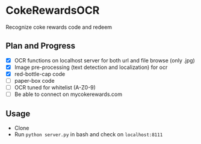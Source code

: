 # CokeRewardsOCR
Recognize coke rewards code and redeem

## Plan and Progress
- [x] OCR functions on localhost server for both url and file browse (only .jpg)
- [x] Image pre-processing (text detection and localization) for ocr
 - [x] red-bottle-cap code
 - [ ] paper-box code
- [ ] OCR tuned for whitelist (A-Z0-9)
- [ ] Be able to connect on mycokerewards.com

## Usage
- Clone 
- Run `python server.py` in bash and check on `localhost:8111`
